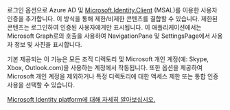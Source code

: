 ﻿로그인 옵션으로 Azure AD 및 [Microsoft.Identity.Client](https://www.nuget.org/packages/Microsoft.Identity.Client) (MSAL)를 이용한 사용자 인증을 추가합니다. 
이 방식을 통해 제한/비제한 콘텐츠를 결합할 수 있습니다. 제한된 콘텐츠는 로그인하여 인증된 사용자에게만 표시됩니다.
이 애플리케이션에서는 Microsoft Graph로의 호출을 사용하여 NavigationPane 및 SettingsPage에서 사용자 정보 및 사진을 표시합니다.

기본 제공되는 이 기능은 모든 조직 디렉토리 및 Microsoft 개인 계정(예: Skype, Xbox, Outlook.com)을 사용하는 계정에서 작동됩니다. 또한 옵션을 제공하여 Microsoft 개인 계정을 제외하거나 특정 디렉토리에 대한 액세스 제한 또는 통합 인증 사용을 선택할 수 있습니다.

[Microsoft Identity platform에 대해 자세히 알아보십시오.](https://docs.microsoft.com/azure/active-directory/develop/v2-overview)
